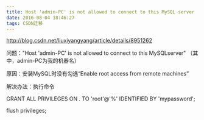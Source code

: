```yaml
---
title: Host 'admin-PC' is not allowed to connect to this MySQL server
date: 2016-08-04 18:46:27
tags: CSDN迁移
---
```

   http://blog.csdn.net/liuxiyangyang/article/details/8951262

 

 问题："Host 'admin-PC' is not allowed to connect to this MySQLserver" （其中，admin-PC为我的机器名）

 原因：安装MySQL时没有勾选“Enable root access from remote machines”

 解决办法：执行命令

 GRANT ALL PRIVILEGES ON *.* TO 'root'@'%' IDENTIFIED BY 'mypassword';  


 flush privileges;

   
 